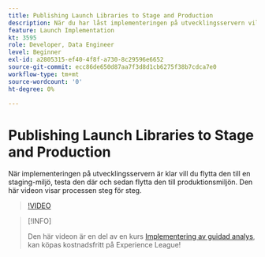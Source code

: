 ```yaml
---
title: Publishing Launch Libraries to Stage and Production
description: När du har låst implementeringen på utvecklingsservern vill du flytta den till en staging-miljö, testa den där och sedan flytta den till produktionsmiljön. Den här videon visar processen steg för steg.
feature: Launch Implementation
kt: 3595
role: Developer, Data Engineer
level: Beginner
exl-id: a2805315-ef40-4f8f-a730-8c29596e6652
source-git-commit: ecc86de650d87aa7f3d8d1cb6275f38b7cdca7e0
workflow-type: tm+mt
source-wordcount: '0'
ht-degree: 0%

---
```


# Publishing Launch Libraries to Stage and Production

När implementeringen på utvecklingsservern är klar vill du flytta den till en staging-miljö, testa den där och sedan flytta den till produktionsmiljön. Den här videon visar processen steg för steg.

>[!VIDEO](https://video.tv.adobe.com/v/28777/?quality=12&learn=on)

>[!INFO]
>
> Den här videon är en del av en kurs [Implementering av guidad analys](https://experienceleague.adobe.com/?recommended=Analytics-D-1-2019.1), kan köpas kostnadsfritt på Experience League!
